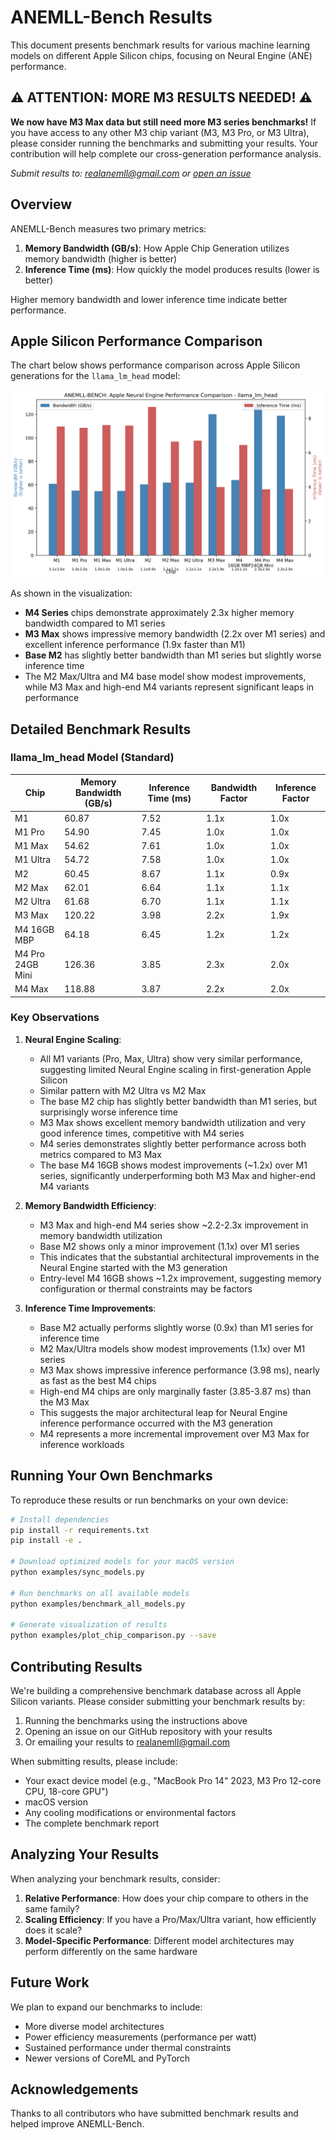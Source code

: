 # ANEMLL-Bench Results

This document presents benchmark results for various machine learning models on different Apple Silicon chips, focusing on Neural Engine (ANE) performance.

## ⚠️ ATTENTION: MORE M3 RESULTS NEEDED! ⚠️

**We now have M3 Max data but still need more M3 series benchmarks!** If you have access to any other M3 chip variant (M3, M3 Pro, or M3 Ultra), please consider running the benchmarks and submitting your results. Your contribution will help complete our cross-generation performance analysis.

*Submit results to: [realanemll@gmail.com](mailto:realanemll@gmail.com) or [open an issue](https://github.com/Anemll/anemll-bench/issues/new)*

## Overview

ANEMLL-Bench measures two primary metrics:
1. **Memory Bandwidth (GB/s)**: How Apple Chip Generation utilizes memory bandwidth (higher is better)
2. **Inference Time (ms)**: How quickly the model produces results (lower is better)

Higher memory bandwidth and lower inference time indicate better performance.

## Apple Silicon Performance Comparison

The chart below shows performance comparison across Apple Silicon generations for the `llama_lm_head` model:

![Apple Silicon Performance Comparison](./reports/chip_comparison_llama_lm_head.png?v=20250310_v3)

As shown in the visualization:
- **M4 Series** chips demonstrate approximately 2.3x higher memory bandwidth compared to M1 series
- **M3 Max** shows impressive memory bandwidth (2.2x over M1 series) and excellent inference performance (1.9x faster than M1)
- **Base M2** has slightly better bandwidth than M1 series but slightly worse inference time
- The M2 Max/Ultra and M4 base model show modest improvements, while M3 Max and high-end M4 variants represent significant leaps in performance

## Detailed Benchmark Results

### llama_lm_head Model (Standard)

| Chip | Memory Bandwidth (GB/s) | Inference Time (ms) | Bandwidth Factor | Inference Factor |
|------|------------------------|---------------------|------------------|------------------|
| M1 | 60.87 | 7.52 | 1.1x | 1.0x |
| M1 Pro | 54.90 | 7.45 | 1.0x | 1.0x |
| M1 Max | 54.62 | 7.61 | 1.0x | 1.0x |
| M1 Ultra | 54.72 | 7.58 | 1.0x | 1.0x |
| M2 | 60.45 | 8.67 | 1.1x | 0.9x |
| M2 Max | 62.01 | 6.64 | 1.1x | 1.1x |
| M2 Ultra | 61.68 | 6.70 | 1.1x | 1.1x |
| M3 Max | 120.22 | 3.98 | 2.2x | 1.9x |
| M4 16GB MBP  | 64.18 | 6.45 | 1.2x | 1.2x |
| M4 Pro 24GB Mini| 126.36 | 3.85 | 2.3x | 2.0x |
| M4 Max | 118.88 | 3.87 | 2.2x | 2.0x |

### Key Observations

1. **Neural Engine Scaling**:
   - All M1 variants (Pro, Max, Ultra) show very similar performance, suggesting limited Neural Engine scaling in first-generation Apple Silicon
   - Similar pattern with M2 Ultra vs M2 Max
   - The base M2 chip has slightly better bandwidth than M1 series, but surprisingly worse inference time
   - M3 Max shows excellent memory bandwidth utilization and very good inference times, competitive with M4 series
   - M4 series demonstrates slightly better performance across both metrics compared to M3 Max
   - The base M4 16GB shows modest improvements (~1.2x) over M1 series, significantly underperforming both M3 Max and higher-end M4 variants

2. **Memory Bandwidth Efficiency**:
   - M3 Max and high-end M4 series show ~2.2-2.3x improvement in memory bandwidth utilization
   - Base M2 shows only a minor improvement (1.1x) over M1 series
   - This indicates that the substantial architectural improvements in the Neural Engine started with the M3 generation
   - Entry-level M4 16GB shows ~1.2x improvement, suggesting memory configuration or thermal constraints may be factors

3. **Inference Time Improvements**:
   - Base M2 actually performs slightly worse (0.9x) than M1 series for inference time
   - M2 Max/Ultra models show modest improvements (1.1x) over M1 series
   - M3 Max shows impressive inference performance (3.98 ms), nearly as fast as the best M4 chips
   - High-end M4 chips are only marginally faster (3.85-3.87 ms) than the M3 Max
   - This suggests the major architectural leap for Neural Engine inference performance occurred with the M3 generation
   - M4 represents a more incremental improvement over M3 Max for inference workloads

## Running Your Own Benchmarks

To reproduce these results or run benchmarks on your own device:

```bash
# Install dependencies
pip install -r requirements.txt
pip install -e .

# Download optimized models for your macOS version
python examples/sync_models.py

# Run benchmarks on all available models
python examples/benchmark_all_models.py

# Generate visualization of results
python examples/plot_chip_comparison.py --save
```

## Contributing Results

We're building a comprehensive benchmark database across all Apple Silicon variants. Please consider submitting your benchmark results by:

1. Running the benchmarks using the instructions above
2. Opening an issue on our GitHub repository with your results
3. Or emailing your results to realanemll@gmail.com

When submitting results, please include:
- Your exact device model (e.g., "MacBook Pro 14" 2023, M3 Pro 12-core CPU, 18-core GPU")
- macOS version
- Any cooling modifications or environmental factors
- The complete benchmark report

## Analyzing Your Results

When analyzing your benchmark results, consider:

1. **Relative Performance**: How does your chip compare to others in the same family?
2. **Scaling Efficiency**: If you have a Pro/Max/Ultra variant, how efficiently does it scale?
3. **Model-Specific Performance**: Different model architectures may perform differently on the same hardware

## Future Work

We plan to expand our benchmarks to include:
- More diverse model architectures
- Power efficiency measurements (performance per watt)
- Sustained performance under thermal constraints
- Newer versions of CoreML and PyTorch

## Acknowledgements

Thanks to all contributors who have submitted benchmark results and helped improve ANEMLL-Bench. 
